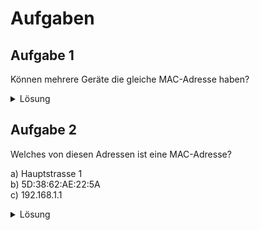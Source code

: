 # Aufgaben

## Aufgabe 1

Können mehrere Geräte die gleiche MAC-Adresse haben?

<details>

<summary>Lösung</summary>

Nein, die MAC-Adresse ist eindeutig.

</details>

## Aufgabe 2

Welches von diesen Adressen ist eine MAC-Adresse?

a) Hauptstrasse 1  
b) 5D:38:62:AE:22:5A  
c) 192.168.1.1

<details>

<summary>Lösung</summary>

b) 5D:38:62:AE:22:5A

</details>